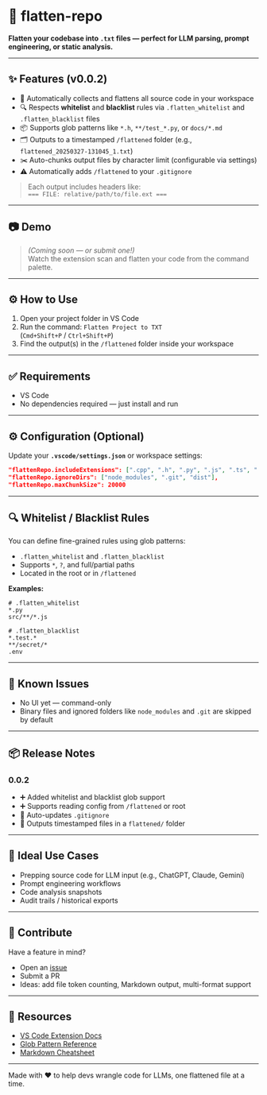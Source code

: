 
# 📄 flatten-repo

**Flatten your codebase into `.txt` files — perfect for LLM parsing, prompt engineering, or static analysis.**

---

## ✨ Features (v0.0.2)

- 🧠 Automatically collects and flattens all source code in your workspace
- 🔍 Respects **whitelist** and **blacklist** rules via `.flatten_whitelist` and `.flatten_blacklist` files
- 📦 Supports glob patterns like `*.h`, `**/test_*.py`, or `docs/*.md`
- 🗂️ Outputs to a timestamped `/flattened` folder (e.g., `flattened_20250327-131045_1.txt`)
- ✂️ Auto-chunks output files by character limit (configurable via settings)
- ⚠️ Automatically adds `/flattened` to your `.gitignore`

> Each output includes headers like:  
> `=== FILE: relative/path/to/file.ext ===`

---

## 📷 Demo

> _(Coming soon — or submit one!)_  
> Watch the extension scan and flatten your code from the command palette.

---

## ⚙️ How to Use

1. Open your project folder in VS Code
2. Run the command: `Flatten Project to TXT`  
   (`Cmd+Shift+P` / `Ctrl+Shift+P`)
3. Find the output(s) in the `/flattened` folder inside your workspace

---

## ✅ Requirements

- VS Code
- No dependencies required — just install and run

---

## ⚙️ Configuration (Optional)

Update your **`.vscode/settings.json`** or workspace settings:

```json
"flattenRepo.includeExtensions": [".cpp", ".h", ".py", ".js", ".ts", ".html", ".css", ".json"],
"flattenRepo.ignoreDirs": ["node_modules", ".git", "dist"],
"flattenRepo.maxChunkSize": 20000
```

---

## 🔍 Whitelist / Blacklist Rules

You can define fine-grained rules using glob patterns:

- `.flatten_whitelist` and `.flatten_blacklist`
- Supports `*`, `?`, and full/partial paths
- Located in the root or in `/flattened`

**Examples:**
```
# .flatten_whitelist
*.py
src/**/*.js

# .flatten_blacklist
*.test.*
**/secret/*
.env
```

---

## 🐞 Known Issues

- No UI yet — command-only
- Binary files and ignored folders like `node_modules` and `.git` are skipped by default

---

## 📦 Release Notes

### 0.0.2
- ➕ Added whitelist and blacklist glob support
- ➕ Supports reading config from `/flattened` or root
- 📝 Auto-updates `.gitignore`
- 📁 Outputs timestamped files in a `flattened/` folder

---

## 🤖 Ideal Use Cases

- Prepping source code for LLM input (e.g., ChatGPT, Claude, Gemini)
- Prompt engineering workflows
- Code analysis snapshots
- Audit trails / historical exports

---

## 🧪 Contribute

Have a feature in mind?

- Open an [issue](https://github.com/your-repo/issues)
- Submit a PR
- Ideas: add file token counting, Markdown output, multi-format support

---

## 🔗 Resources

- [VS Code Extension Docs](https://code.visualstudio.com/api)
- [Glob Pattern Reference](https://github.com/isaacs/minimatch)
- [Markdown Cheatsheet](https://www.markdownguide.org/basic-syntax/)

---

Made with ❤️ to help devs wrangle code for LLMs, one flattened file at a time.